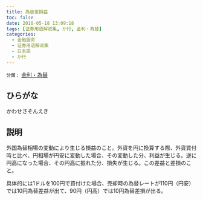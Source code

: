 ```yaml
---
title: 為替差損益
toc: false
date: 2018-05-18 13:09:18
tags: [证券用语解说集, か行, 金利・為替]
categories:
  - 金融服务
  - 证券用语解说集
  - 日本語
  - か行
---
```


`分類：` [金利・為替](/tags/金利・為替/)

## ひらがな

かわせさそんえき

## 説明

外国為替相場の変動により生じる損益のこと。外貨を円に換算する際、外貨買付時と比べ、円相場が円安に変動した場合、その変動した分、利益が生じる。逆に円高になった場合、その円高に振れた分、損失が生じる。この差益と差損のこと。

具体的には1ドルを100円で買付けた場合、売却時の為替レートが110円（円安）では10円為替差益が出て、90円（円高）では10円為替差損が出る。
